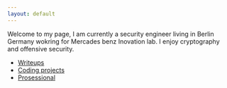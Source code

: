```yaml
---
layout: default
---
```

Welcome to my page, I am currently a security engineer living in Berlin Germany wokring for Mercades benz Inovation lab. I enjoy cryptography and offensive security. 

- [Writeups](./writeups.md)
- [Coding projects](./another-page.html)
- [Prosessional](./Work_projects.html)
